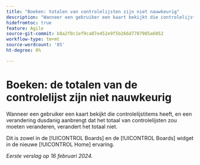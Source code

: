 ```yaml
---
title: "Boeken: totalen van controlelijsten zijn niet nauwkeurig"
description: "Wanneer een gebruiker een kaart bekijkt die controlelijstitems heeft, en een verandering zodanig aanbrengt dat het totaal van controlelijsten zou moeten veranderen, verandert het totaal niet."
hidefromtoc: true
feature: Agile
source-git-commit: b8a2f0c1ef9ca07e452e9f5b266d7707905a6052
workflow-type: tm+mt
source-wordcount: '85'
ht-degree: 0%

---
```



# Boeken: de totalen van de controlelijst zijn niet nauwkeurig

Wanneer een gebruiker een kaart bekijkt die controlelijstitems heeft, en een verandering dusdanig aanbrengt dat het totaal van controlelijsten zou moeten veranderen, verandert het totaal niet.

Dit is zowel in de [!UICONTROL Boards] en de [!UICONTROL Boards] widget in de nieuwe [!UICONTROL Home] ervaring.

_Eerste verslag op 16 februari 2024._
